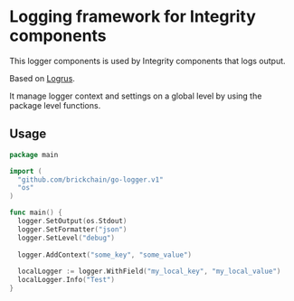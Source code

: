 # Logging framework for Integrity components

This logger components is used by Integrity components that logs output.

Based on [Logrus](https://github.com/Sirupsen/logrus).

It manage logger context and settings on a global level by using the package level functions.

## Usage
```go
package main

import (
  "github.com/brickchain/go-logger.v1"
  "os"
)

func main() {
  logger.SetOutput(os.Stdout)
  logger.SetFormatter("json")
  logger.SetLevel("debug")
  
  logger.AddContext("some_key", "some_value")
   
  localLogger := logger.WithField("my_local_key", "my_local_value")
  localLogger.Info("Test")
}
```
